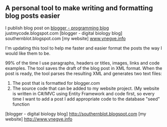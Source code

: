 A personal tool to make writing and formatting blog posts easier
---------------

I publish blog post on
[blogger - programming blog] justmycode.blogspot.com
[blogger - digital biology blog] southernblot.blogspot.com
[my website] www.ynegve.info

I'm updating this tool to help me faster and easier format the posts the way I would like them to be.

99% of the time I use paragraphs, headers or titles, images, links and code examples. The tool saves the draft of the blog post in XML format. When the post is ready, the tool parses the resulting XML and generates two text files:

1. The post that is formatted for blogger.com
2. The source code that can be added to my website project. (My website is written in C#/MVC using Entity Framework and code first, so every time I want to add a post I add appropriate code to the database "seed" function

  [blogger - programming blog]: http://justmycode.blogspot.com
  [blogger - digital biology blog] http://southernblot.blogspot.com
  [my website] http://www.ynegve.info